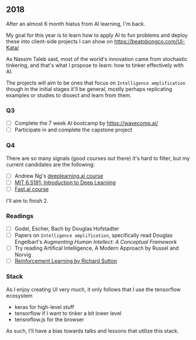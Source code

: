 ## 2018

After an almost 6 month hiatus from AI learning, I'm back.

My goal for this year is to learn how to apply AI to fun problems and deploy these into client-side projects I can show on https://beatobongco.com/UI-Kata/

As Nassim Taleb said, most of the world's innovation came from stochastic tinkering, and that's what I propose to learn: how to tinker effectively with AI.

The projects will aim to be ones that focus on `Intelligence amplification` though in the initial stages it'll be general, mostly perhaps replicating examples or studies to dissect and learn from them.

### Q3

- [ ] Complete the 7 week AI bootcamp by https://wavecomp.ai/
- [ ] Participate in and complete the capstone project

### Q4

There are so many signals (good courses out there) it's hard to filter, but my current candidates are the following:

- [ ] Andrew Ng's [deeplearning.ai course](https://www.deeplearning.ai/)
- [ ] [MIT 6.S191: Introduction to Deep Learning](http://introtodeeplearning.com/)
- [ ] [Fast.ai course](http://www.fast.ai/)

I'll aim to finish 2.

### Readings

- [ ] Godel, Escher, Bach by Douglas Hofstadter
- [ ] Papers on `Intelligence amplification`, specifically read Douglas Engelbart's *Augmenting Human Intellect: A Conceptual Framework*
- [ ] Try reading Artifical Intelligence, A Modern Approach by Russel and Norvig
- [ ] [Reinforcement Learning by Richard Sutton](https://www.amazon.com/Reinforcement-Learning-Introduction-Adaptive-Computation-ebook/dp/B008H5Q8VA)

### Stack

As I enjoy creating UI very much, it only follows that I use the tensorflow ecosystem

* keras for high-level stuff
* tensorflow if I want to tinker a bit lower level
* tensroflow.js for the browser

As such, I'll have a bias towards talks and lessons that utilize this stack.
